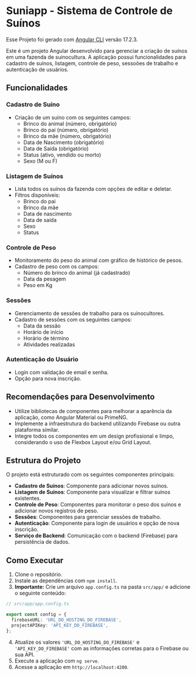 # Suniapp - Sistema de Controle de Suínos

Esse Projeto foi gerado com  [Angular CLI](https://github.com/angular/angular-cli) versão 17.2.3.

Este é um projeto Angular desenvolvido para gerenciar a criação de suínos em uma fazenda de suinocultura. A aplicação possui funcionalidades para cadastro de suínos, listagem, controle de peso, sessoões de trabalho e autenticação de usuários. 

## Funcionalidades

### Cadastro de Suíno
- Criação de um suíno com os seguintes campos:
  - Brinco do animal (número, obrigatório)
  - Brinco do pai (número, obrigatório)
  - Brinco da mãe (número, obrigatório)
  - Data de Nascimento (obrigatório)
  - Data de Saída (obrigatório)
  - Status (ativo, vendido ou morto)
  - Sexo (M ou F)

### Listagem de Suínos
- Lista todos os suínos da fazenda com opções de editar e deletar.
- Filtros disponíveis:
  - Brinco do pai
  - Brinco da mãe
  - Data de nascimento
  - Data de saída
  - Sexo
  - Status

### Controle de Peso
- Monitoramento do peso do animal com gráfico de histórico de pesos.
- Cadastro de peso com os campos:
  - Número do brinco do animal (já cadastrado)
  - Data da pesagem
  - Peso em Kg

### Sessões
- Gerenciamento de sessões de trabalho para os suinocultores.
- Cadastro de sessões com os seguintes campos:
  - Data da sessão
  - Horário de início
  - Horário de término
  - Atividades realizadas

### Autenticação do Usuário
- Login com validação de email e senha.
- Opção para nova inscrição.

## Recomendações para Desenvolvimento

- Utilize bibliotecas de componentes para melhorar a aparência da aplicação, como Angular Material ou PrimeNG.
- Implemente a infraestrutura do backend utilizando Firebase ou outra plataforma similar.
- Integre todos os componentes em um design profissional e limpo, considerando o uso de Flexbox Layout e/ou Grid Layout.

## Estrutura do Projeto

O projeto está estruturado com os seguintes componentes principais:

- **Cadastro de Suínos**: Componente para adicionar novos suínos.
- **Listagem de Suínos**: Componente para visualizar e filtrar suínos existentes.
- **Controle de Peso**: Componentes para monitorar o peso dos suínos e adicionar novos registros de peso.
- **Sessões**: Componentes para gerenciar sessões de trabalho.
- **Autenticação**: Componente para login de usuários e opção de nova inscrição.
- **Serviço de Backend**: Comunicação com o backend (Firebase) para persistência de dados.

## Como Executar

1. Clone o repositório.
2. Instale as dependências com `npm install`.
3. **Importante:** Crie um arquivo `app.config.ts` na pasta `src/app/` e adicione o seguinte conteúdo:
```typescript
// src/app/app.config.ts

export const config = {
  firebaseURL: 'URL_DO_HOSTING_DO_FIREBASE',
  projectAPIKey: 'API_KEY_DO_FIREBASE',
};
```
4. Atualize os valores `'URL_DO_HOSTING_DO_FIREBASE'` e `'API_KEY_DO_FIREBASE'` com as informações corretas para o Firebase ou sua API.
5. Execute a aplicação com `ng serve`.
6. Acesse a aplicação em `http://localhost:4200`.